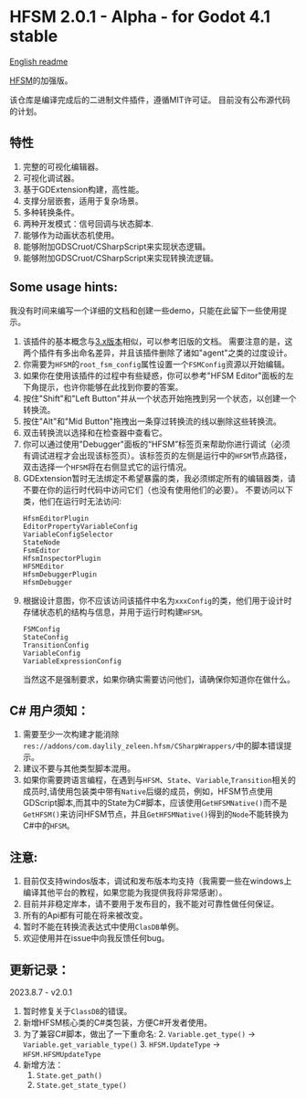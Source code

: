 # HFSM 2.0.1 - Alpha - for Godot 4.1 stable

[English readme](README.md)

[HFSM](https://github.com/Daylily-Zeleen/HierarchicalFiniteStateMachine)的加强版。

该仓库是编译完成后的二进制文件插件，遵循MIT许可证。
目前没有公布源代码的计划。

## 特性
1. 完整的可视化编辑器。
2. 可视化调试器。
3. 基于GDExtension构建，高性能。
4. 支撑分层嵌套，适用于复杂场景。
5. 多种转换条件。
6. 两种开发模式：信号回调与状态脚本.
8. 能够作为动画状态机使用。
7. 能够附加GDSCruot/CSharpScript来实现状态逻辑。
8. 能够附加GDSCruot/CSharpScript来实现转换流逻辑。

## Some usage hints:
我没有时间来编写一个详细的文档和创建一些demo，只能在此留下一些使用提示。
1. 该插件的基本概念与[3.x版本](https://github.com/Daylily-Zeleen/HierarchicalFiniteStateMachine)相似，可以参考旧版的文档。
    需要注意的是，这两个插件有多出命名差异，并且该插件删除了诸如"agent"之类的过度设计。
2. 你需要为`HFSM`的`root_fsm_config`属性设置一个`FSMConfig`资源以开始编辑。
3. 如果你在使用该插件的过程中有些疑惑，你可以参考"HFSM Editor"面板的左下角提示，也许你能够在此找到你要的答案。
4. 按住"Shift"和"Left Button"并从一个状态开始拖拽到另一个状态，以创建一个转换流。
5. 按住"Alt"和"Mid Button"拖拽出一条穿过转换流的线以删除这些转换流。
6. 双击转换流以选择和在检查器中查看它。
7. 你可以通过使用"Debugger"面板的“HFSM”标签页来帮助你进行调试（必须有调试进程才会出现该标签页）。该标签页的左侧是运行中的`HFSM`节点路径，双击选择一个`HFSM`将在右侧显式它的运行情况。
8. GDExtension暂时无法绑定不希望暴露的类，我必须绑定所有的编辑器类，请不要在你的运行时代码中访问它们（也没有使用他们的必要）。
    不要访问以下类，他们在运行时无法访问:
    ```
    HfsmEditorPlugin
    EditorPropertyVariableConfig
    VariableConfigSelector
    StateNode
    FsmEditor
    HfsmInspectorPlugin
    HFSMEditor
    HfsmDebuggerPlugin
    HfsmDebugger
    ```
9. 根据设计意图，你不应该访问该插件中名为`xxxConfig`的类，他们用于设计时存储状态机的结构与信息，并用于运行时构建`HFSM`。
    ```
    FSMConfig
	StateConfig
	TransitionConfig
	VariableConfig
	VariableExpressionConfig
    ```
    当然这不是强制要求，如果你确实需要访问他们，请确保你知道你在做什么。


## C# 用户须知：
1. 需要至少一次构建才能消除`res://addons/com.daylily_zeleen.hfsm/CSharpWrappers/`中的脚本错误提示。
2. 建议不要与其他类型脚本混用。
3. 如果你需要跨语言编程，在遇到与`HFSM`、`State`、`Variable`,`Transition`相关的成员时,请使用包装类中带有`Native`后缀的成员，例如，HFSM节点使用GDScript脚本,而其中的State为C#脚本，应该使用`GetHFSMNative()`而不是`GetHFSM()`来访问HFSM节点，并且`GetHFSMNative()`得到的`Node`不能转换为C#中的`HFSM`。

## 注意:
1. 目前仅支持windos版本，调试和发布版本均支持（我需要一些在windows上编译其他平台的教程，如果您能为我提供我将非常感谢）。
2. 目前并非稳定岸本，请不要用于发布目的，我不能对可靠性做任何保证。
3. 所有的Api都有可能在将来被改变。
4. 暂时不能在转换流表达式中使用`ClasDB`单例。
5. 欢迎使用并在issue中向我反馈任何bug。


## 更新记录：
2023.8.7 - v2.0.1
1. 暂时修复关于`ClassDB`的错误。
2. 新增HFSM核心类的C#类包装，方便C#开发者使用。
3. 为了兼容C#脚本，做出了一下重命名:
   2. `Variable.get_type()` -> `Variable.get_variable_type()`
   3. `HFSM.UpdateType` -> `HFSM.HFSMUpdateType`
4. 新增方法：
   1. `State.get_path()`
   2. `State.get_state_type()`
